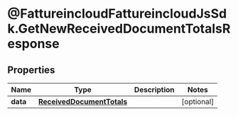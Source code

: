 # @FattureincloudFattureincloudJsSdk.GetNewReceivedDocumentTotalsResponse

## Properties

Name | Type | Description | Notes
------------ | ------------- | ------------- | -------------
**data** | [**ReceivedDocumentTotals**](ReceivedDocumentTotals.md) |  | [optional] 


